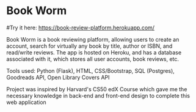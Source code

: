 # Book Worm
#Try it here: https://book-review-platform.herokuapp.com/

Book Worm is a book reviewing platform, allowing users to create an account, search for virtually any book by title, author or ISBN, and read/write reviews.
The app is hosted on Heroku, and has a database associated with it, which stores all user accounts, book reviews, etc. 

Tools used: Python (Flask), HTML, CSS/Bootstrap, SQL (Postgres), Goodreads API, Open Library Covers API

Project was inspired by Harvard's CS50 edX Course which gave me the necessary knowledge in back-end and front-end design to complete this web application
